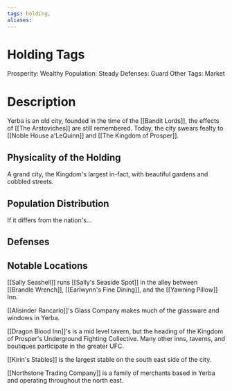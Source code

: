 ```yaml
---
tags: holding,
aliases:
---
```


# Holding Tags
Prosperity: Wealthy
Population: Steady
Defenses: Guard
Other Tags: Market

# Description
Yerba is an old city, founded in the time of the [[Bandit Lords]], the effects of [[The Arstoviches]] are still remembered. Today, the city swears fealty to [[Noble House a'LeQuinn]] and [[The Kingdom of Prosper]].

## Physicality of the Holding
A grand city, the Kingdom's largest in-fact, with beautiful gardens and cobbled streets.
## Population Distribution
If it differs from the nation's...

## Defenses

## Notable Locations
[[Sally Seashell]] runs [[Sally's Seaside Spot]] in the alley between [[Brandle Wrench]], [[Earlwynn's Fine Dining]], and the [[Yawning Pillow]] Inn.

[[Alisinder Rancarlo]]'s Glass Company makes much of the glassware and windows in Yerba.

[[Dragon Blood Inn]]'s is a mid level tavern, but the heading of the Kingdom of Prosper's Underground Fighting Collective. Many other inns, taverns, and boutiques participate in the greater UFC.

[[Kirin's Stables]] is the largest stable on the south east side of the city.

[[Northstone Trading Company]] is a family of merchants based in Yerba and operating throughout the north east.
